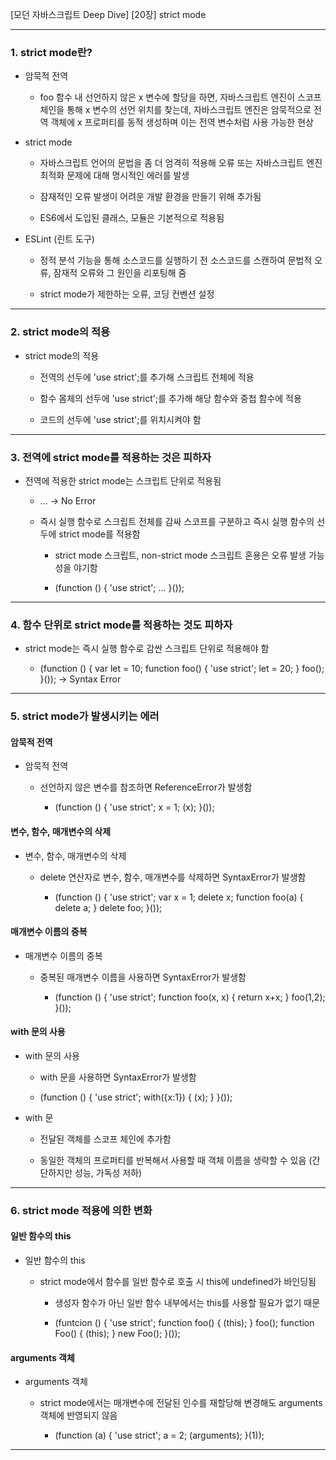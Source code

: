 [모던 자바스크립트 Deep Dive]
[20장] strict mode

---

### 1. strict mode란?

- 암묵적 전역

	- foo 함수 내 선언하지 않은 x 변수에 할당을 하면, 자바스크립트 엔진이 스코프 체인을 통해 x 변수의 선언 위치를 찾는데, 자바스크립트 엔진은 암묵적으로 전역 객체에 x 프로퍼티를 동적 생성하며 이는 전역 변수처럼 사용 가능한 현상

- strict mode

	- 자바스크립트 언어의 문법을 좀 더 엄격히 적용해 오류 또는 자바스크립트 엔진 최적화 문제에 대해 명시적인 에러를 발생

	- 잠재적인 오류 발생이 어려운 개발 환경을 만들기 위해 추가됨
	
	- ES6에서 도입된 클래스, 모듈은 기본적으로 적용됨
	
- ESLint (린트 도구)

	- 정적 분석 기능을 통해 소스코드를 실행하기 전 소스코드를 스캔하여 문법적 오류, 잠재적 오류와 그 원인을 리포팅해 줌
	
	- strict mode가 제한하는 오류, 코딩 컨벤션 설정

---

### 2. strict mode의 적용

- strict mode의 적용

	- 전역의 선두에 'use strict';를 추가해 스크립트 전체에 적용
	
	- 함수 몸체의 선두에 'use strict';를 추가해 해당 함수와 중첩 함수에 적용
	
	- 코드의 선두에 'use strict';를 위치시켜야 함

---

### 3. 전역에 strict mode를 적용하는 것은 피하자

- 전역에 적용한 strict mode는 스크립트 단위로 적용됨

	- <!DOCTYPE html><html><body><script>'use strict';</script> <script>x = 1</script> ... -> No Error
		
	- 즉시 실행 함수로 스크립트 전체를 감싸 스코프를 구분하고 즉시 실행 함수의 선두에 strict mode를 적용함
		
		- strict mode 스크립트, non-strict mode 스크립트 혼용은 오류 발생 가능성을 야기함
		
		- (function () { 'use strict'; ... }());

---

### 4. 함수 단위로 strict mode를 적용하는 것도 피하자

- strict mode는 즉시 실행 함수로 감싼 스크립트 단위로 적용해야 함

	- (function () { var let = 10; function foo() { 'use strict'; let = 20; } foo(); }()); -> Syntax Error

---

### 5. strict mode가 발생시키는 에러

#### 암묵적 전역

- 암묵적 전역

	- 선언하지 않은 변수를 참조하면 ReferenceError가 발생함
	
		- (function () { 'use strict'; x = 1; (x); }());

#### 변수, 함수, 매개변수의 삭제

- 변수, 함수, 매개변수의 삭제

	- delete 연산자로 변수, 함수, 매개변수를 삭제하면 SyntaxError가 발생함
	
		- (function () { 'use strict'; var x = 1; delete x; function foo(a) { delete a; } delete foo; }());

#### 매개변수 이름의 중복

- 매개변수 이름의 중복

	- 중복된 매개변수 이름을 사용하면 SyntaxError가 발생함
	
		- (function () { 'use strict'; function foo(x, x) { return x+x; } foo(1,2); }());

#### with 문의 사용

- with 문의 사용

	- with 문을 사용하면 SyntaxError가 발생함
	
	- (function () { 'use strict'; with({x:1}) { (x); } }());
	
- with 문

	- 전달된 객체를 스코프 체인에 추가함
	
	- 동일한 객체의 프로퍼티를 반복해서 사용할 때 객체 이름을 생략할 수 있음 (간단하지만 성능, 가독성 저하)

---

### 6. strict mode 적용에 의한 변화

#### 일반 함수의 this

- 일반 함수의 this

	- strict mode에서 함수를 일반 함수로 호출 시 this에 undefined가 바인딩됨
	
		- 생성자 함수가 아닌 일반 함수 내부에서는 this를 사용할 필요가 없기 때문
		
		- (funtcion () { 'use strict'; function foo() { (this); } foo(); function Foo() { (this); } new Foo(); }());

#### arguments 객체

- arguments 객체

	- strict mode에서는 매개변수에 전달된 인수를 재할당해 변경해도 arguments 객체에 반영되지 않음
	
		- (function (a) { 'use strict'; a = 2; (arguments); }(1));

---
